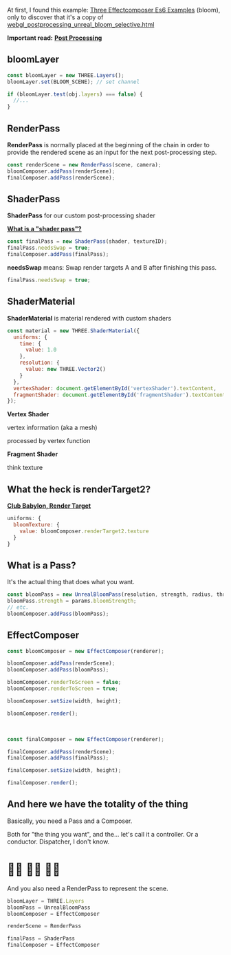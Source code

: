 At first, I found this example:
[Three Effectcomposer Es6 Examples](https://codesandbox.io/examples/package/three-effectcomposer-es6) (bloom),
only to discover that it's a copy of [webgl\_postprocessing\_unreal\_bloom\_selective.html](http://127.0.0.1:5501/examples/webgl_postprocessing_unreal_bloom_selective.html)

**Important read:** [**Post Processing**](http://127.0.0.1:5501/manual/#en/post-processing)

## bloomLayer

```js
const bloomLayer = new THREE.Layers();
bloomLayer.set(BLOOM_SCENE); // set channel

if (bloomLayer.test(obj.layers) === false) {
  //...
}
```

## RenderPass

**RenderPass** is normally placed at the beginning of the chain in order to
provide the rendered scene as an input for the next post-processing step.

```js
const renderScene = new RenderPass(scene, camera);
bloomComposer.addPass(renderScene);
finalComposer.addPass(renderScene);
```

## ShaderPass

**ShaderPass** for our custom post-processing shader

[**What is a "shader pass"?**](https://forum.unity.com/threads/what-is-a-shader-pass.381970/)

```js
const finalPass = new ShaderPass(shader, textureID);
finalPass.needsSwap = true;
finalComposer.addPass(finalPass);
```

**needsSwap** means: Swap render targets A and B after finishing this pass.

```js
finalPass.needsSwap = true;
```

## ShaderMaterial

**ShaderMaterial** is material rendered with custom shaders

```js
const material = new THREE.ShaderMaterial({
  uniforms: {
    time: {
      value: 1.0
    },
    resolution: {
      value: new THREE.Vector2()
    }
  },
  vertexShader: document.getElementById('vertexShader').textContent,
  fragmentShader: document.getElementById('fragmentShader').textContent
});
```

**Vertex Shader**

vertex information (aka a mesh)

processed by vertex function

**Fragment Shader**

think texture


## What the heck is renderTarget2?

[**Club Babylon, Render Target**](https://doc.babylonjs.com/features/featuresDeepDive/postProcesses/renderTargetTextureMultiPass)

```js
uniforms: {
  bloomTexture: {
    value: bloomComposer.renderTarget2.texture
  }
}
```

## What is a Pass?

It's the actual thing that does what you want.

```js
const bloomPass = new UnrealBloomPass(resolution, strength, radius, threshold);
bloomPass.strength = params.bloomStrength;
// etc.
bloomComposer.addPass(bloomPass);
```

## EffectComposer

```js
const bloomComposer = new EffectComposer(renderer);

bloomComposer.addPass(renderScene);
bloomComposer.addPass(bloomPass);

bloomComposer.renderToScreen = false;
bloomComposer.renderToScreen = true;

bloomComposer.setSize(width, height);

bloomComposer.render();
```

<br>

```js
const finalComposer = new EffectComposer(renderer);

finalComposer.addPass(renderScene);
finalComposer.addPass(finalPass);

finalComposer.setSize(width, height);

finalComposer.render();
```

## And here we have the totality of the thing

Basically, you need a Pass and a Composer.

Both for "the thing you want", and the... let's call it a controller.  Or a conductor. Dispatcher, I don't know.

# 🧑‍🏭 🧑‍🎤 👨‍🎨

And you also need a RenderPass to represent the scene.

```js
bloomLayer = THREE.Layers 
bloomPass = UnrealBloomPass
bloomComposer = EffectComposer

renderScene = RenderPass

finalPass = ShaderPass
finalComposer = EffectComposer
```

<br>
